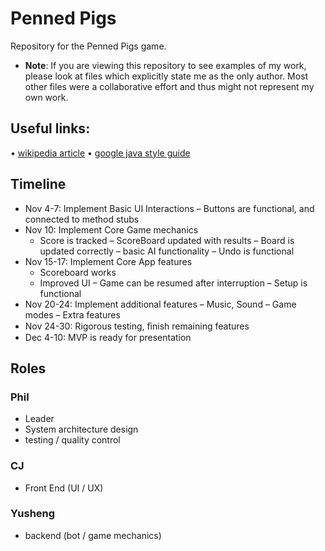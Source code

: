 # Penned Pigs
Repository for the Penned Pigs game.

- **Note**: If you are viewing this repository to see examples of my work, please look at files which explicitly state me as the only author. Most other files were a collaborative effort and thus might not represent my own work.

## Useful links:
• [wikipedia article](https://en.wikipedia.org/wiki/Dots_and_Boxes)
• [google java style guide](https://google.github.io/styleguide/javaguide.html)

## Timeline

- Nov 4-7: Implement Basic UI Interactions
  – Buttons are functional, and connected to method stubs
- Nov 10: Implement Core Game mechanics
  - Score is tracked
  – ScoreBoard updated with results
  – Board is updated correctly
  – basic AI functionality
  – Undo is functional
- Nov 15-17: Implement Core App features
  - Scoreboard works
  - Improved UI
  – Game can be resumed after interruption
  – Setup is functional
- Nov 20-24: Implement additional features
  – Music, Sound
  – Game modes
  – Extra features
- Nov 24-30: Rigorous testing, ﬁnish remaining features
- Dec 4-10: MVP is ready for presentation

## Roles
### Phil
- Leader
- System architecture design
- testing / quality control

### CJ
- Front End (UI / UX)

### Yusheng
- backend (bot / game mechanics)
